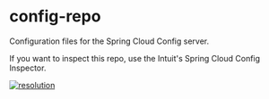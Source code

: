 # config-repo

Configuration files for the Spring Cloud Config server.

If you want to inspect this repo, use the Intuit's Spring Cloud Config Inspector.

[![resolution](https://intuit.github.io/spring-cloud-config-inspector/images/spring-cloud-config-inspector-resolution.png "Spring Cloud Config Inspector")](https://github.com/intuit/spring-cloud-config-inspector/wiki)
